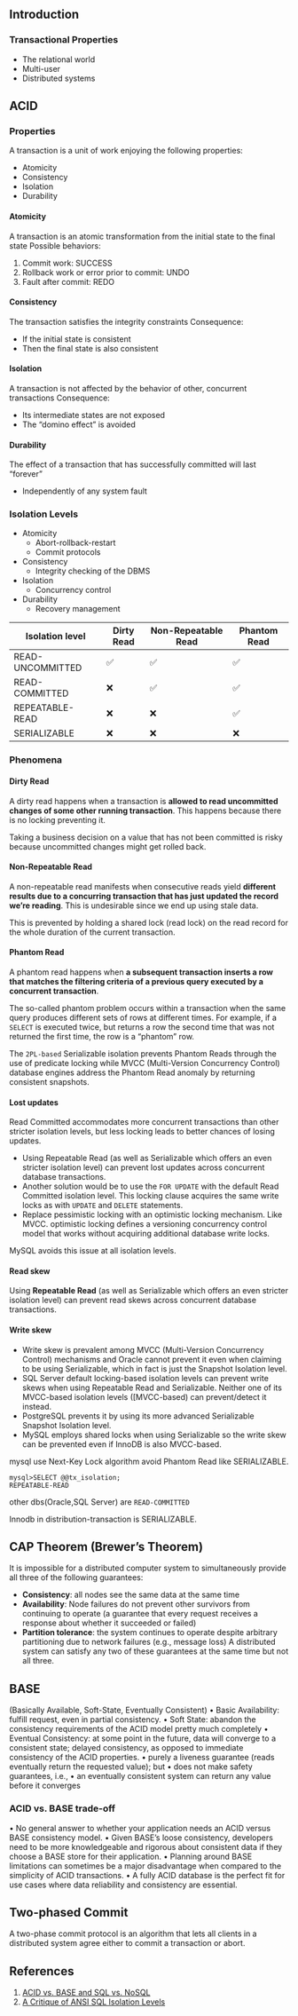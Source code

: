## Introduction


### Transactional Properties
- The relational world
- Multi-user
- Distributed systems


## ACID

### Properties

A transaction is a unit of work enjoying the following properties:

- Atomicity
- Consistency
- Isolation
- Durability


#### Atomicity
A transaction is an atomic transformation from the initial state to the final state
Possible behaviors:
1. Commit work: SUCCESS
2. Rollback work or error prior to commit: UNDO
3. Fault after commit: REDO


#### Consistency
The transaction satisfies the integrity constraints Consequence:
- If the initial state is consistent
- Then the final state is also consistent

#### Isolation
A transaction is not affected by the behavior of other, concurrent transactions Consequence:
- Its intermediate states are not exposed
- The “domino effect” is avoided


#### Durability
The effect of a transaction that has successfully committed will
last “forever”
- Independently of any system fault

### Isolation Levels

- Atomicity
  - Abort-rollback-restart
  - Commit protocols
- Consistency
  - Integrity checking of the DBMS
- Isolation
  - Concurrency control
- Durability
  - Recovery management


| Isolation level  | Dirty Read               | Non-Repeatable Read | Phantom Read |
| ---------------- | ------------------------ | ------------------- | ------------ |
| READ-UNCOMMITTED | :white_check_mark:  | :white_check_mark: | :white_check_mark: |
| READ-COMMITTED   | :x:    | :white_check_mark: | :white_check_mark: |
| REPEATABLE-READ  | :x: | :x: | :white_check_mark: |
| SERIALIZABLE     | :x: | :x: | :x: |

### Phenomena

#### Dirty Read

A dirty read happens when a transaction is **allowed to read uncommitted changes of some other running transaction**. This happens because there is no locking preventing it. 

Taking a business decision on a value that has not been committed is risky because uncommitted changes might get rolled back.

#### Non-Repeatable Read

A non-repeatable read manifests when consecutive reads yield **different results due to a concurring transaction that has just updated the record we’re reading**. This is undesirable since we end up using stale data. 

This is prevented by holding a shared lock (read lock) on the read record for the whole duration of the current transaction.

#### Phantom Read

A phantom read happens when **a subsequent transaction inserts a row that matches the filtering criteria of a previous query executed by a concurrent transaction**.

The so-called phantom problem occurs within a transaction when the same query produces different sets of rows at different times. For example, if a `SELECT` is executed twice, but returns a row the second time that was not returned the first time, the row is a “phantom” row.

The `2PL-based` Serializable isolation prevents Phantom Reads through the use of predicate locking while MVCC (Multi-Version Concurrency Control) database engines address the Phantom Read anomaly by returning consistent snapshots.



#### Lost updates

Read Committed accommodates more concurrent transactions than other stricter isolation levels, but less locking leads to better chances of losing updates.

- Using Repeatable Read (as well as Serializable which offers an even stricter isolation level) can prevent lost updates across concurrent database transactions.
- Another solution would be to use the `FOR UPDATE` with the default Read Committed isolation level. This locking clause acquires the same write locks as with `UPDATE` and `DELETE` statements.
- Replace pessimistic locking with an optimistic locking mechanism. Like MVCC. optimistic locking defines a versioning concurrency control model that works without acquiring additional database write locks.

MySQL avoids this issue at all isolation levels.

#### Read skew

Using **Repeatable Read** (as well as Serializable which offers an even stricter isolation level) can prevent read skews across concurrent database transactions.



#### Write skew

- Write skew is prevalent among MVCC (Multi-Version Concurrency Control) mechanisms and Oracle cannot prevent it even when claiming to be using Serializable, which in fact is just the Snapshot Isolation level.
- SQL Server default locking-based isolation levels can prevent write skews when using Repeatable Read and Serializable. Neither one of its MVCC-based isolation levels ([MVCC-based) can prevent/detect it instead.
- PostgreSQL prevents it by using its more advanced Serializable Snapshot Isolation level.
- MySQL employs shared locks when using Serializable so the write skew can be prevented even if InnoDB is also MVCC-based.





mysql use Next-Key Lock algorithm avoid Phantom Read like SERIALIZABLE.


```mysql
mysql>SELECT @@tx_isolation;
REPEATABLE-READ
```



other dbs(Oracle,SQL Server) are `READ-COMMITTED `



Innodb in distribution-transaction is SERIALIZABLE.



## CAP Theorem (Brewer’s Theorem)
It is impossible for a distributed computer system to simultaneously provide all three of the following guarantees:
- **Consistency**: all nodes see the same data at the same time
- **Availability**: Node failures do not prevent other survivors from continuing to operate (a guarantee that every request receives a response about whether it succeeded or failed)
- **Partition tolerance**: the system continues to operate despite arbitrary partitioning due to network failures (e.g., message loss)
A distributed system can satisfy any two of these guarantees at the same time but not all three.

## BASE
(Basically Available, Soft-State, Eventually Consistent)
• Basic Availability: fulfill request, even in partial consistency.
• Soft State: abandon the consistency requirements of the ACID model pretty much completely
• Eventual Consistency: at some point in the future, data will converge to a consistent state; delayed consistency, as opposed to immediate consistency of the ACID properties.
• purely a liveness guarantee (reads eventually return the requested value); but
• does not make safety guarantees, i.e.,
• an eventually consistent system can return any value before it converges


### ACID vs. BASE trade-off
• No general answer to whether your application needs an ACID versus BASE
consistency model.
• Given BASE’s loose consistency, developers need to be more
knowledgeable and rigorous about consistent data if they choose a BASE
store for their application.
• Planning around BASE limitations can sometimes be a major disadvantage
when compared to the simplicity of ACID transactions.
• A fully ACID database is the perfect fit for use cases where data reliability
and consistency are essential.


## Two-phased Commit
A two-phase commit protocol is an algorithm that lets all clients in a distributed system agree either to commit a transaction or abort.

## References
1. [ACID vs. BASE and SQL vs. NoSQL](https://marcobrambillapolimi.files.wordpress.com/2019/01/01-nosql-overview.pdf)
2. [A Critique of ANSI SQL Isolation Levels](https://www.microsoft.com/en-us/research/wp-content/uploads/2016/02/tr-95-51.pdf)